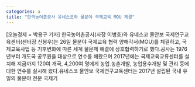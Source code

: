 ```yaml
---
categories: a
title: "한국농어촌공사 유네스코와 물분야 국제교육 MOU 체결"
---
```

[오늘경제 = 박용구 기자] 한국농어촌공사(사장 이병호)와 유네스코 물안보 국제연구교육센터(센터장 신봉우)는 26일 물분야 국제교육 협력 양해각서(MOU)를 체결하고, 국제교육사업 등 기후변화에 따른 세계 물문제 해결에 상호협력하기로 했다.공사는 1976년부터 개도국 공무원을 대상으로 연수를 해왔으며 2017년에는 국제교육교류센터를 설치해 지금까지 120여 개국, 4,200여 명에게 농업․농촌개발, 농업용수개발 및 관리 등에 대한 연수를 실시해 왔다.유네스코 물안보 국제연구교육센터는 2017년 설립된 국내 유일의 물분야 전문 국제기
